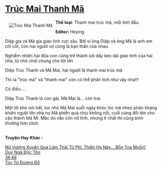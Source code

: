 <a href="https://utruyen.com/truc-mai-thanh-ma/25321/" title="Trúc Mai Thanh Mã"><h1>Trúc Mai Thanh Mã</h1></a><div style="display:table"><img align="right" style="float: left; padding: 10px;" src="https://utruyen.com/images/story/200x260/truc-mai-thanh-ma-1586090621.jpg" alt="Trúc Mai Thanh Mã"><b>Thể loại</b>: Thanh mai trúc mã, mối tình đầu.<p></p><b>Editor: </b>Heying<p></p>Diệp gia và Mã gia giao tình cực sâu. Bởi vì ông Diệp và ông Mã là anh em chí cốt, còn hai người vợ cũng là bạn thân của nhau.<p></p>Nghiễm nhiên hai đứa con cũng trở thành sợi dây kéo dài giao tình của hai nhà, từ nhỏ chơi chung cho tới lớn <p></p>Diệp Trúc Thanh và Mã Mai, hai người là thanh mai trúc mã<p></p>Thì ra "trúc mã" và "thanh mai" còn có thể phân tích như vậy nha!!!<p></p>Có điều....<p></p>Diệp Trúc Thanh là con gái, Mã Mai là… con trai.<p></p>Một lời khó nói hết, lúc nhỏ Mã Mai suốt ngày khóc lóc mè nheo phản kháng khiến người lớn nhà họ Mã phiền quá chịu không nổi, cuối cùng đổi tên cho cậu thành Mã Mi. Mặc dù vẫn còn nữ tính, nhưng ít nhất thì cũng bình thường hơn chút.</div><p><br><b>Truyện Hay Khác :</b></p><a href="https://utruyen.com/nu-vuong-xuyen-qua-lam-thai-tu-phi-thien-ha-nay-bon-toa-muon/16808/" alt="Nữ Vương Xuyên Qua Làm Thái Tử Phi: Thiên Hạ Này... Bổn Tọa Muốn!">Nữ Vương Xuyên Qua Làm Thái Tử Phi: Thiên Hạ Này... Bổn Tọa Muốn!</a><br/><a href="https://github.com/quanluxury/truyenhot/tree/master/truyenhay/5113/" alt="Duy Ngã Độc Tôn">Duy Ngã Độc Tôn</a><br/><a href="https://medium.com/@hoangminhquan1681984/36-k%E1%BA%BF-1010904f0823" alt="36 Kế">36 Kế</a><br/><a href="https://github.com/quanluxury/dammy/tree/master/truyenhay/22637/" alt="Túy Tử Đương Đồ">Túy Tử Đương Đồ</a><br/>